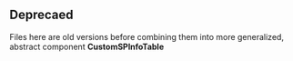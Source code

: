 ## Deprecaed

Files here are old versions before combining them into more generalized, abstract component **CustomSPInfoTable**